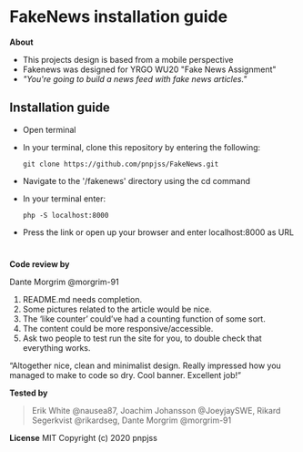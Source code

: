 # FakeNews installation guide

**About**

-   This projects design is based from a mobile perspective
-   Fakenews was designed for YRGO WU20 "Fake News Assignment"
-   _"You're going to build a news feed with fake news articles."_

## Installation guide

-   Open terminal
-   In your terminal, clone this repository by entering the following:

    `git clone https://github.com/pnpjss/FakeNews.git`

-   Navigate to the '/fakenews' directory using the cd command
-   In your terminal enter:

    `php -S localhost:8000`

-   Press the link or open up your browser and enter localhost:8000 as URL

#

**Code review by**

Dante Morgrim @morgrim-91

1. README.md needs completion.
2. Some pictures related to the article would be nice.
3. The ‘like counter’ could’ve had a counting function of some sort.
4. The content could be more responsive/accessible.
5. Ask two people to test run the site for you, to double check that everything works.

“Altogether nice, clean and minimalist design. Really impressed how you managed to make to code so dry. Cool banner. Excellent job!”

**Tested by**

> Erik White @nausea87,
> Joachim Johansson @JoeyjaySWE,
> Rikard Segerkvist @rikardseg,
> Dante Morgrim @morgrim-91

**License**
MIT Copyright (c) 2020 pnpjss
